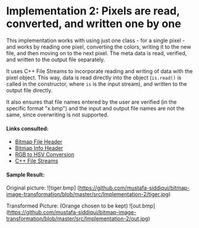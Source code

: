 # Implementation 2: Pixels are read, converted, and written one by one

This implementation works with using just one class - for a single pixel - and works by reading one pixel, converting the colors, writing it to the new file, and then moving on to the next pixel. The meta data is read, verified, and written to the output file separately.

It uses C++ File Streams to incorporate reading and writing of data with the pixel object. This way, data is read directly into the object (`is.read()` is called in the constructor, where `is` is the input stream), and written to the output file directly.

It also ensures that file names entered by the user are verified (in the specific format "x.bmp") and the input and output file names are not the same, since overwriting is not supported.

#### Links consulted:
- [Bitmap File Header](https://docs.microsoft.com/en-us/windows/win32/api/wingdi/ns-wingdi-bitmapfileheader)
- [Bitmap Info Header](https://docs.microsoft.com/en-us/previous-versions//dd183376(v=vs.85)?redirectedfrom=MSDN)
- [RGB to HSV Conversion](https://www.rapidtables.com/convert/color/rgb-to-hsv.html)
- [C++ File Streams](http://www.cplusplus.com/doc/tutorial/files/)

#### Sample Result:

Original picture:
![tiger.bmp]
(https://github.com/mustafa-siddiqui/bitmap-image-transformation/blob/master/src/Implementation-2/tiger.jpg)

Transformed Picture: (Orange chosen to be kept)
![out.bmp]
(https://github.com/mustafa-siddiqui/bitmap-image-transformation/blob/master/src/Implementation-2/out.jpg)
